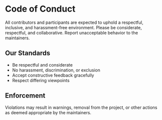 # Code of Conduct

All contributors and participants are expected to uphold a respectful, inclusive, and harassment-free environment. Please be considerate, respectful, and collaborative. Report unacceptable behavior to the maintainers.

## Our Standards
- Be respectful and considerate
- No harassment, discrimination, or exclusion
- Accept constructive feedback gracefully
- Respect differing viewpoints

## Enforcement
Violations may result in warnings, removal from the project, or other actions as deemed appropriate by the maintainers.
